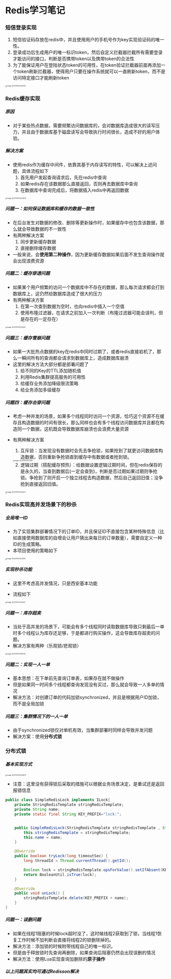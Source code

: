 # Redis学习笔记

### 短信登录实现

1. 短信验证码存放在redis中，并且使用用户的手机号作为key实现验证码的唯一性。
2. 登录成功后生成用户的唯一标识token，然后自定义拦截器拦截所有需要登录才能访问的接口，判断是否携带token以及携带token的合法性
3. 为了能保证用户在登陆状态token的可用性，在token验证拦截器前面再添加一个token刷新拦截器，使得用户只要在操作系统就可以一直刷新token，而不是访问特定接口才能刷新token

<img src="https://raw.githubusercontent.com/ZenithWon/figure/master/image-20231110102441255.png" alt="image-20231110102441255" style="zoom: 33%;" />



### Redis缓存实现

##### 原因

* 对于某些热点数据，需要频繁访问数据库的，会对数据库造成很大的读写压力，并且由于数据库基于磁盘读写会导致执行时间很长，造成不好的用户体验。

##### 解决方案

* 使用redis作为缓存中间件，依靠其基于内存读写的特性，可以解决上述问题，具体流程如下
  1. 首先用户发起查询请求后，先在redis中查询
  2. 如果redis存在该数据那么直接返回，否则再去数据库中查询
  3. 在数据库中查询完成后，将数据插入redis中再返回数据

<img src="https://raw.githubusercontent.com/ZenithWon/figure/master/image-20231110103220876.png" alt="image-20231110103220876" style="zoom: 33%;" />

##### 问题一：如何保证数据库和缓存的数据一致性

* 在后台发生对数据的修改、删除等更新操作时，如果缓存中也包含该数据，那么就会导致数据的不一致性
* 有两种解决方案
  1. 同步更新缓存数据
  2. 直接删除缓存数据
* 一般来说，会**使用第二种操作**，因为更新缓存数据如果后面不发生查询操作就会出现浪费资源

##### 问题二：缓存穿透问题

* 如果某个用户频繁的访问一个数据库中不存在的数据，那么每次请求都会打到数据库上，这仍然给数据库造成了很大的压力
* 有两种解决方案
  1. 在第一次查到数据为空时，也向redis中插入一个空值
  2. 使用布隆过滤器，在请求之前加入一次判断（布隆过滤器可能会误判，但是存在的一定存在）

<img src="https://raw.githubusercontent.com/ZenithWon/figure/master/image-20231110110314383.png" alt="image-20231110110314383" style="zoom: 33%;" />

##### 问题三：缓存雪崩问题

* 如果一大批热点数据的key在redis中同时过期了，或者redis直接宕机了，那么一瞬间所有的查询都会请求到数据库上，造成数据库崩溃
* 这里的解决方法大部分都是部署问题了
  1. 给不同的Key的TTL添加随机值
  2. 利用Redis集群提高服务的可用性
  3. 给缓存业务添加降级限流策略
  4. 给业务添加多级缓存

##### 问题四：缓存击穿问题

* 考虑一种并发的场景，如果多个线程同时访问一个资源，恰巧这个资源不在缓存且构造数据的时间有很长，那么同样也会有多个线程访问数据库并且都在构造同一个数据，这机既会导致数据库崩溃也会浪费大量资源

* 有两种解决方案

  1. 互斥锁：当发现没有数据时会先去争抢锁，如果抢到了就更访问数据库构造数据，否则重新争抢锁直到缓存中有数据或者抢到锁。

  <img src="https://raw.githubusercontent.com/ZenithWon/figure/master/image-20231110111517285.png" alt="image-20231110111517285" style="zoom: 33%;" />

  2. 逻辑过期（搭配缓存预热）：给数据设置逻辑过期时间，但在redis保存的是永久的，当查到数据后(一定会查到)，判断是否过期如果过期则争抢锁。争抢到了则开启一个独立线程去构造数据，然后自己返回旧值；没争抢到直接返回旧值。

<img src="https://raw.githubusercontent.com/ZenithWon/figure/master/image-20231110112209272.png" alt="image-20231110112209272" style="zoom: 33%;" />



### Redis实现高并发场景下的秒杀

##### 全局唯一ID

* 为了实现集群部署情况下的订单ID，并且保证ID不直接包含某种特殊信息（比如直接使用数据库的自增会让用户猜出来每日的订单数量），需要自定义一种ID的生成策略。
* 本项目使用的策略如下

<img src="https://raw.githubusercontent.com/ZenithWon/figure/master/image-20231110131033183.png" alt="image-20231110131033183" style="zoom: 33%;" />



##### 实现秒杀功能

* 这里不考虑高并发情况，只是西安基本功能

* 流程如下

<img src="https://raw.githubusercontent.com/ZenithWon/figure/master/image-20231110131133647.png" alt="image-20231110131133647" style="zoom:33%;" />

##### 问题一：库存超卖

* 当处于高并发的场景下，可能会有多个线程同时读取数据库导致只剩最后一单时多个线程认为库存还足够，于是都进行购买操作，这会导致库存超卖的问题。
* 解决方案有两种（乐观锁/悲观锁）

<img src="https://raw.githubusercontent.com/ZenithWon/figure/master/image-20231110131345760.png" alt="image-20231110131345760" style="zoom: 33%;" />



##### 问题二：实现一人一单

* 基本思想：在下单前先查询订单表，如果存在就不做操作
* 但是如果同一时间多个线程都查询发现没有买过，那么就会导致一人多单的情况
* 解决方法：对创建订单的代码加锁synchronized，并且是根据用户ID加锁，而不是全局加锁

##### 问题三：集群情况下的一人一单

* 由于synchronized锁仅对单机有效，当集群部署时同样会导致并发问题
* 解决方案：使用**分布式锁**



### 分布式锁

##### 基本实现方式

<img src="https://raw.githubusercontent.com/ZenithWon/figure/master/image-20231110132439079.png" alt="image-20231110132439079" style="zoom:33%;" />

* 注意：这里没有获得锁后采取的措施可以根据业务场景决定，是重试还是返回报错信息

```java
public class SimpleRedisLock implements ILock{
    private StringRedisTemplate stringRedisTemplate;
    private String name;
    private static final String KEY_PREFIX="lock:";


    public SimpleRedisLock(StringRedisTemplate stringRedisTemplate , String name) {
        this.stringRedisTemplate = stringRedisTemplate;
        this.name = name;
    }

    @Override
    public boolean tryLock(long timeoutSec) {
        long threadId = Thread.currentThread().getId();

        Boolean lock = stringRedisTemplate.opsForValue().setIfAbsent(KEY_PREFIX + name , "thread"+threadId , timeoutSec , TimeUnit.SECONDS);
        return BooleanUtil.isTrue(lock);
    }

    @Override
    public void unLock() {
        stringRedisTemplate.delete(KEY_PREFIX + name);
    }
}
```

##### 问题一：误删问题

* 如果在线程1阻塞的时候lock超时没了，这时候线程2获取到了锁，当线程1恢复工作时候不加判断会直接将线程2的锁删除掉的。
* 解决方法：添加锁的时候附带线程自己的唯一标识。
* 但是由于释放锁时先查询再删除，如果查询后阻塞仍然会出现误删的情况
* 解决方法：使用Lua实现查询加删除的**原子操作**

##### 以上问题其实均可通过Redisson解决





